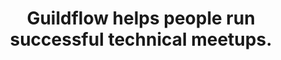 ---
title: "Guildflow helps people run successful technical meetups."
description: Get noticed, make connections and boost your career by organizing a meetup around the technology that you love.
---